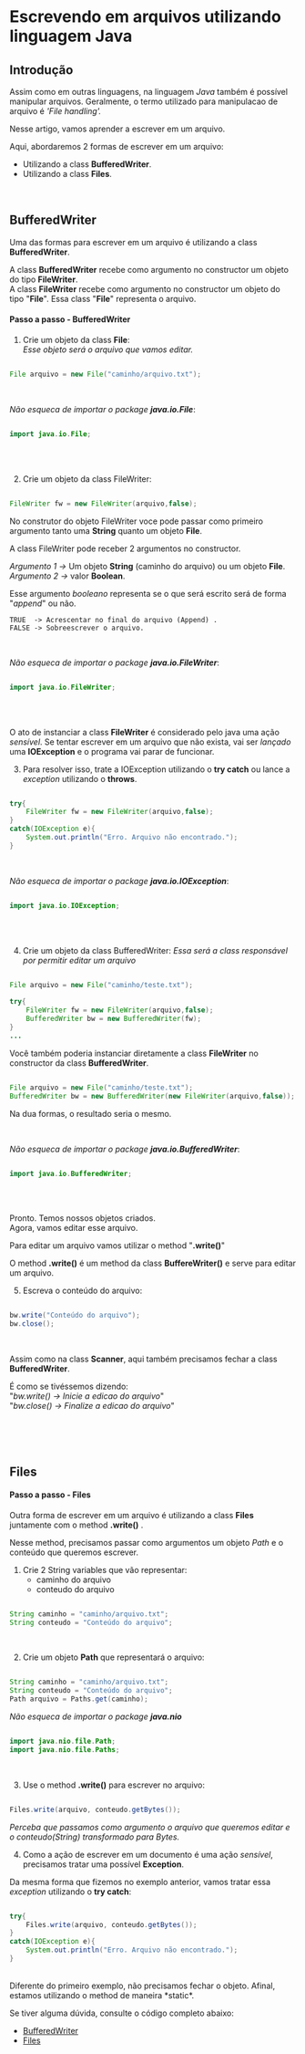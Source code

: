 # Escrevendo em arquivos utilizando linguagem Java

## Introdução
Assim como em outras linguagens, na linguagem *Java* também é possível manipular arquivos. Geralmente, o termo utilizado para manipulacao de arquivo é *'File handling'.*<br>


Nesse artigo, vamos aprender a escrever em um arquivo.

Aqui, abordaremos 2 formas de escrever em um arquivo:
* Utilizando a class **BufferedWriter**.<br>
* Utilizando a class **Files**.<br>

<br>

## BufferedWriter

Uma das formas para escrever em um arquivo é utilizando a class **BufferedWriter**.



A class **BufferedWriter** recebe como argumento no constructor um objeto do tipo **FileWriter**. <br>
A class **FileWriter** recebe como argumento no constructor um objeto do tipo "**File**". Essa class "**File**" representa o arquivo.<br>



#### Passo a passo - BufferedWriter

1. Crie um objeto da class **File**: <br>
*Esse objeto será o arquivo que vamos editar.*

```java

File arquivo = new File("caminho/arquivo.txt");

```

<br>

*Não esqueca de importar o package **java.io.File***:

```java

import java.io.File;

```

<br>
<br>


2. Crie um objeto da class FileWriter:

```java

FileWriter fw = new FileWriter(arquivo,false);

```  



No construtor do objeto FileWriter voce pode passar como primeiro argumento tanto uma **String** quanto um objeto **File**.



A class FileWriter pode receber 2 argumentos no constructor.

*Argumento 1 ->* Um objeto **String** (caminho do arquivo) ou um objeto **File**.
*Argumento 2 ->* valor **Boolean**.

Esse argumento *booleano* representa se o que será escrito será de forma "*append*" ou não.

	TRUE  -> Acrescentar no final do arquivo (Append) .
	FALSE -> Sobreescrever o arquivo.

<br>

*Não esqueca de importar o package **java.io.FileWriter***:

```java

import java.io.FileWriter;

```

<br>
<br>



O ato de instanciar a class **FileWriter** é considerado pelo java uma ação *sensível*. Se tentar escrever em um arquivo que não exista, vai ser *lançado* uma **IOException** e o programa vai parar de funcionar.

3. Para resolver isso, trate a IOException utilizando o **try catch** ou lance a *exception* utilizando o **throws**.


```java

try{
    FileWriter fw = new FileWriter(arquivo,false);
}
catch(IOException e){
    System.out.println("Erro. Arquivo não encontrado.");
}

```

<br>


*Não esqueca de importar o package **java.io.IOException***:

```java

import java.io.IOException;

```
<br>
<br>



4. Crie um objeto da class BufferedWriter:
*Essa será a class responsável por permitir editar um arquivo*


```java

File arquivo = new File("caminho/teste.txt");
        
try{
    FileWriter fw = new FileWriter(arquivo,false);
    BufferedWriter bw = new BufferedWriter(fw);
}
...

```


Você também poderia instanciar diretamente a class **FileWriter** no constructor da class **BufferedWriter**.

```java

File arquivo = new File("caminho/teste.txt");
BufferedWriter bw = new BufferedWriter(new FileWriter(arquivo,false));

```

Na dua formas, o resultado seria o mesmo.

<br>



*Não esqueca de importar o package **java.io.BufferedWriter***:

```java

import java.io.BufferedWriter;

```


<br>
<br>


Pronto. Temos nossos objetos criados.<br>
Agora, vamos editar esse arquivo.



Para editar um arquivo vamos utilizar o method "**.write()**" <br>

O method **.write()** é um method da class **BuffereWriter()** e serve para editar um arquivo.


5. Escreva o conteúdo do arquivo:


```java

bw.write("Conteúdo do arquivo");
bw.close();

```
<br>

Assim como na class **Scanner**, aqui também precisamos fechar a class **BufferedWriter**. <br>

É como se tivéssemos dizendo: <br>
"*bw.write()    -> Inicie a edicao do arquivo*" <br>
"*bw.close()    -> Finalize a edicao do arquivo*"

<br>
<br>
<br>


## Files

#### Passo a passo - Files
Outra forma de escrever em um arquivo é utilizando a class **Files** juntamente com o method **.write()** .

Nesse method, precisamos passar como argumentos um objeto *Path* e o conteúdo que queremos escrever.


1. Crie 2 String variables que vão representar:
    * caminho do arquivo
    * conteudo do arquivo

```java

String caminho = "caminho/arquivo.txt";
String conteudo = "Conteúdo do arquivo";

```
<br>

2. Crie um objeto **Path** que representará o arquivo:

```java

String caminho = "caminho/arquivo.txt";
String conteudo = "Conteúdo do arquivo";
Path arquivo = Paths.get(caminho);

```

*Não esqueca de importar o package **java.nio***

```java

import java.nio.file.Path;
import java.nio.file.Paths;

```
<br>


3. Use o method **.write()** para escrever no arquivo:

```java

Files.write(arquivo, conteudo.getBytes());

```

*Perceba que passamos como argumento o arquivo que queremos editar e o conteudo(String) transformado para Bytes.*




4. Como a ação de escrever em um documento é uma ação *sensível*, precisamos tratar uma possível **Exception**.

Da mesma forma que fizemos no exemplo anterior, vamos tratar essa *exception* utilizando o **try catch**:


```java

try{
    Files.write(arquivo, conteudo.getBytes());
}
catch(IOException e){
    System.out.println("Erro. Arquivo não encontrado.");
}

```
<br>
Diferente do primeiro exemplo, não precisamos fechar o objeto.
Afinal, estamos utilizando o method de maneira *static*.



Se tiver alguma dúvida, consulte o código completo abaixo:

* [BufferedWriter]()
* [Files]()
